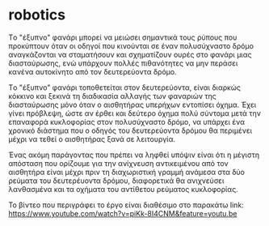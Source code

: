 # robotics
Tο "έξυπνο" φανάρι μπορεί να μειώσει σημαντικά τους ρύπους που προκύπτουν όταν οι οδηγοί που κινούνται σε έναν πολυσύχναστο δρόμο αναγκάζονται να σταματήσουν και σχηματίζουν ουρές στο φανάρι μιας διασταύρωσης, ενώ υπάρχουν πολλές πιθανότητες να μην περάσει κανένα αυτοκίνητο από τον δευτερεύοντα δρόμο. 

Tο "έξυπνο" φανάρι τοποθετείται στον δευτερεύοντα, είναι διαρκώς κόκκινο και ξεκινά τη διαδικασία αλλαγής των φαναριών της διασταύρωσης μόνο όταν ο αισθητήρας υπερήχων εντοπίσει όχημα. Έχει γίνει πρόβλεψη, ώστε αν έρθει και δεύτερο όχημα πολύ σύντομα μετά την επαναφορά κυκλοφορίας στον πολυσύχναστο δρόμο, να υπάρχει ένα χρονικό διάστημα που ο οδηγός του δευτερεύοντα δρόμου θα περιμένει μέχρι να τεθεί ο αισθητήρας ξανά σε λειτουργία.

Ένας ακόμη παράγοντας που πρέπει να ληφθεί υπόψιν είναι ότι η μέγιστη απόσταση που ορίζουμε για την ανίχνευση αντικειμένου από τον αισθητήρα είναι μέχρι πριν τη διαχωριστική γραμμή ανάμεσα στα δύο ρεύματα του δευτερέυοντα δρόμου, διαφορετικά θα ανιχνεύσει λανθασμένα και τα οχήματα του αντίθετου ρεύματος κυκλοφορίας.

Το βίντεο που περιγράφει το έργο είναι διαθέσιμο στο παρακάτω link:
https://www.youtube.com/watch?v=piKk-8I4CNM&feature=youtu.be







